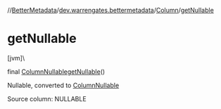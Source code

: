 //[BetterMetadata](../../../index.md)/[dev.warrengates.bettermetadata](../index.md)/[Column](index.md)/[getNullable](get-nullable.md)

# getNullable

[jvm]\

final [ColumnNullable](../-column-nullable/index.md)[getNullable](get-nullable.md)()

Nullable, converted to [ColumnNullable](../-column-nullable/index.md)

Source column: NULLABLE
